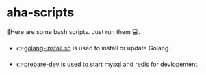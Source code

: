 # aha-scripts

📁Here are some bash scripts. Just run them 💻.

- 👉[golang-install.sh](./installer/golang-install.sh) is used to install or update Golang.

- 👉[prepare-dev](./prepare-dev/docker-compose.yml) is used to start mysql and redis for devlopement.
